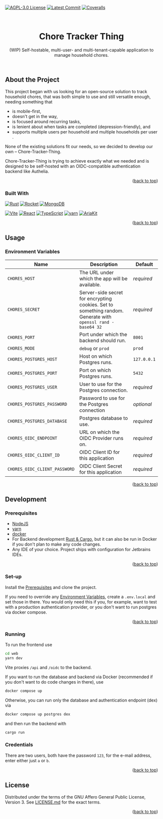 [![AGPL-3.0 License](https://img.shields.io/github/license/yuri-becker/chore-tracker-thing?style=for-the-badge&logo=gnu&logoColor=white&color=%23A42E2B )](https://github.com/yuri-becker/chore-tracker-thing/blob/develop/LICENSE.md)
[![Latest Commit](https://img.shields.io/github/last-commit/yuri-becker/chore-tracker-thing/develop?style=for-the-badge)](https://github.com/yuri-becker/cchore-tracker-thing/commits/develop)
[![Coveralls](https://img.shields.io/coverallsCoverage/github/yuri-becker/chore-tracker-thing?style=for-the-badge&branch=develop)](https://coveralls.io/github/yuri-becker/chore-tracker-thing)


<br />
<div align="center">

  <h1 align="center"><strong>Chore Tracker Thing</strong></h1>

  <p align="center">
    (WIP) Self-hostable, multi-user- and multi-tenant-capable application to manage household chores.
  </p>
</div>
<br/>

## About the Project

This project began with us looking for an open-source solution to track household chores, that was both simple to use
and still versatile enough, needing something that

* is mobile-first,
* doesn't get in the way,
* is focused around recurring tasks,
* is lenient about when tasks are completed (depression-friendly), and
* supports multiple users per household and multiple households per user .

None of the existing solutions fit our needs, so we decided to develop our own – Chore-Tracker-Thing.

Chore-Tracker-Thing is trying to achieve exactly what we needed and is designed to be self-hosted with an
OIDC-compatible authentication backend like Authelia.

<p align="right">(<a href="#readme-top">back to top</a>)</p>

### Built With

[![Rust](https://img.shields.io/badge/Rust-20232A?style=for-the-badge&logo=rust&logoColor=FFFFFF)](https://www.rust-lang.org)
[![Rocket](https://img.shields.io/badge/Rocket-20232A?style=for-the-badge&logo=rocket&logoColor=D33847)](https://rocket.rs)
[![MongoDB](https://img.shields.io/badge/Postgres-20232A?style=for-the-badge&logo=postgresql&logoColor=4169E1)](https://www.postgresql.org/)

[![Vite](https://img.shields.io/badge/Vite-20232A?style=for-the-badge&logo=vite&logoColor=646CFF)](https://vitejs.dev)
[![React](https://img.shields.io/badge/React-20232A?style=for-the-badge&logo=react&logoColor=61DAFB)](https://react.dev/)
[![TypeScript](https://img.shields.io/badge/TypeScript-20232A?style=for-the-badge&logo=typescript&logoColor=3178C6)](https://www.typescriptlang.org/)
[![yarn](https://img.shields.io/badge/yarn-20232A?style=for-the-badge&logo=yarn&logoColor=2C8EBB)](https://yarnpkg.com/)
[![AriaKit](https://img.shields.io/badge/Ariakit-20232A?style=for-the-badge&logo=ariakit&logoColor=007ACC)](https://ariakit.org/)

<p align="right">(<a href="#readme-top">back to top</a>)</p>

## Usage

### Environment Variables

| Name                          | Description                                                                                                 | Default     |
|-------------------------------|-------------------------------------------------------------------------------------------------------------|-------------|
| `CHORES_HOST`                 | The URL under which the app will be available.                                                              | *required*  |
| `CHORES_SECRET`               | Server-side secret for encrypting cookies. Set to something random. Generate with `openssl rand -base64 32` | *required*  |
| `CHORES_PORT`                 | Port under which the backend should run.                                                                    | `8001`      |
| `CHORES_MODE`                 | `debug` or `prod`                                                                                           | `prod`      |
| `CHORES_POSTGRES_HOST`        | Host on which Postgres runs.                                                                                | `127.0.0.1` |
| `CHORES_POSTGRES_PORT`        | Port on which Postgres runs.                                                                                | `5432`      |
| `CHORES_POSTGRES_USER`        | User to use for the Postgres connection.                                                                    | *required*  | 
| `CHORES_POSTGRES_PASSWORD`    | Password to use for the Postgres connection                                                                 | *optional*  | 
| `CHORES_POSTGRES_DATABASE`    | Postgres database to use.                                                                                   | *required*  |
| `CHORES_OIDC_ENDPOINT`        | URL on which the OIDC Provider runs on.                                                                     | *required*  |                             
| `CHORES_OIDC_CLIENT_ID`       | OIDC Client ID for this application                                                                         | *required*  |
| `CHORES_OIDC_CLIENT_PASSWORD` | OIDC Client Secret for this application                                                                     | *required*  |

<p align="right">(<a href="#readme-top">back to top</a>)</p>

## Development

### Prerequisites

* [NodeJS](https://nodejs.org/en)
* [yarn](https://yarnpkg.com/getting-started/install)
* [docker](https://www.docker.com/)
* For Backend development [Rust & Cargo](https://www.rust-lang.org/tools/install), but it can also be run in Docker if
  you don't plan to make any code changes.
* Any IDE of your choice. Project ships with configuration for Jetbrains IDEs.

<p align="right">(<a href="#readme-top">back to top</a>)</p>

### Set-up

Install the [Prerequisites](#prerequisites) and clone the project.

If you need to override any [Environment Variables](#environment-variables), create a `.env.local` and set those in there. You would only need this if you,
for example, want to test with a production authentication provider, or you don't want to run postgres via docker compose.

<p align="right">(<a href="#readme-top">back to top</a>)</p>

### Running

To run the frontend use

```sh
cd web
yarn dev
```

Vite proxies `/api` and `/oidc` to the backend.

If you want to run the database and backend via Docker (recommended if you don't want to do code changes in there), use

```sh
docker compose up
```

Otherwise, you can run only the database and authentication endpoint (dex) via

```sh
docker compose up postgres dex
```

and then run the backend with

```sh
cargo run
```

### Credentials

There are two users, both have the password `123`, for the e-mail address, enter either just `a` or `b`.

<p align="right">(<a href="#readme-top">back to top</a>)</p>

## License

Distributed under the terms of the GNU Affero General Public License, Version 3. See [LICENSE.md](/LICENSE.md) for the
exact terms.

<p align="right">(<a href="#readme-top">back to top</a>)</p>
